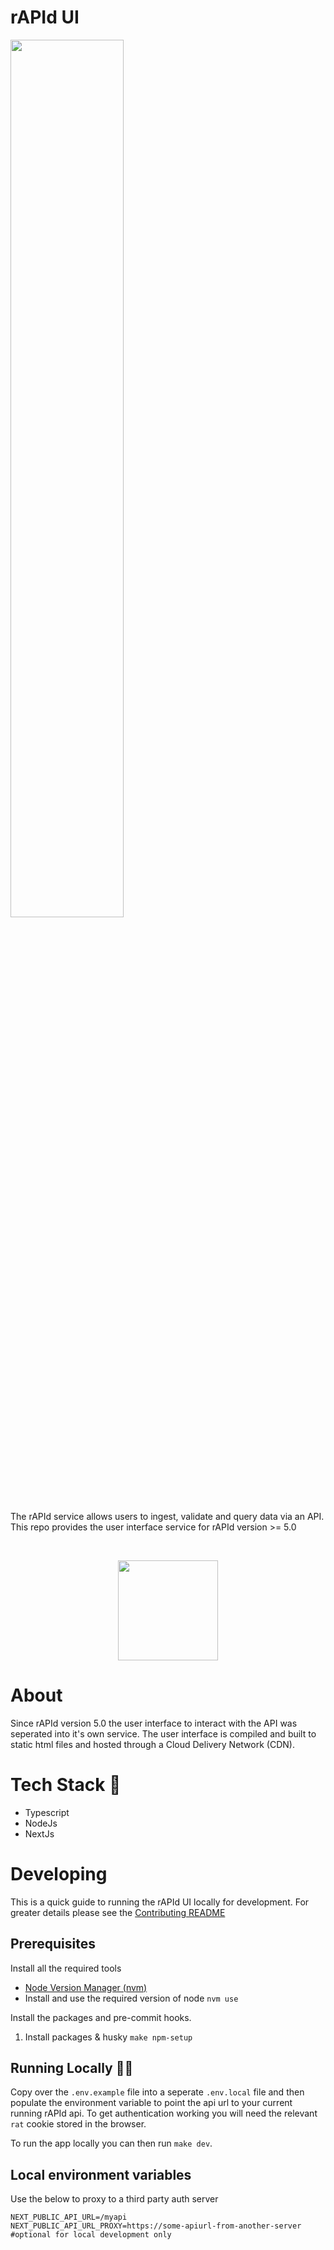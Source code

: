 # rAPId UI

<img src="https://github.com/no10ds/rapid-api/blob/main/logo.png?raw=true" display=block margin-left=auto margin-right=auto width=60%;/>

The rAPId service allows users to ingest, validate and query data via an API. This repo provides the user interface service for rAPId version >= 5.0

<br />
<p align="center">
<a href="https://ukgovernmentdigital.slack.com/archives/C03E5GV2LQM"><img src="https://user-images.githubusercontent.com/609349/63558739-f60a7e00-c502-11e9-8434-c8a95b03ce62.png" width=160px; /></a>
</p>

# About

Since rAPId version 5.0 the user interface to interact with the API was seperated into it's own service. The user interface is compiled and built to static html files and hosted through a Cloud Delivery Network (CDN).

# Tech Stack 🍭

- Typescript
- NodeJs
- NextJs

# Developing

This is a quick guide to running the rAPId UI locally for development. For greater details please see the [Contributing README](CONTRIBUTING.md)

## Prerequisites

Install all the required tools

- [Node Version Manager (nvm)](https://github.com/nvm-sh/nvm#installing-and-updating)
- Install and use the required version of node `nvm use`

Install the packages and pre-commit hooks.

1. Install packages & husky `make npm-setup`

## Running Locally 🏃‍♂️

Copy over the `.env.example` file into a seperate `.env.local` file and then populate the environment variable to point the api url to your current running rAPId api. To get authentication working you will need the relevant `rat` cookie stored in the browser.

To run the app locally you can then run `make dev`.

## Local environment variables

Use the below to proxy to a third party auth server

```
NEXT_PUBLIC_API_URL=/myapi
NEXT_PUBLIC_API_URL_PROXY=https://some-apiurl-from-another-server #optional for local development only
```
